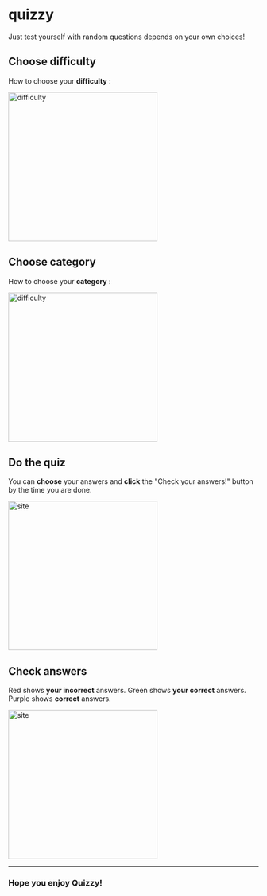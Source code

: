 # quizzy

Just test yourself with random questions depends on your own choices!

## Choose difficulty

How to choose your **difficulty** :

<img src="https://i.ibb.co/NVvqxzq/difficulty.png" alt="difficulty" border="0" width="300px" />

## Choose category

How to choose your **category**  :

<img src="https://i.ibb.co/dGhnWCG/category.png" alt="difficulty" border="0" width="300px" />

## Do the quiz

You can **choose** your answers and **click** the "Check your answers!" button by the time you are done.

<img src="https://i.ibb.co/j30jMS2/site.gif" alt="site" border="0" width="300px">

## Check answers

Red shows **your incorrect** answers.
Green shows **your correct** answers.
Purple shows **correct** answers.

<img src="https://i.ibb.co/Qmm1ngL/colors.gif" alt="site" border="0" width="300px">

<hr/>

<h3>Hope you enjoy Quizzy!</h3>
